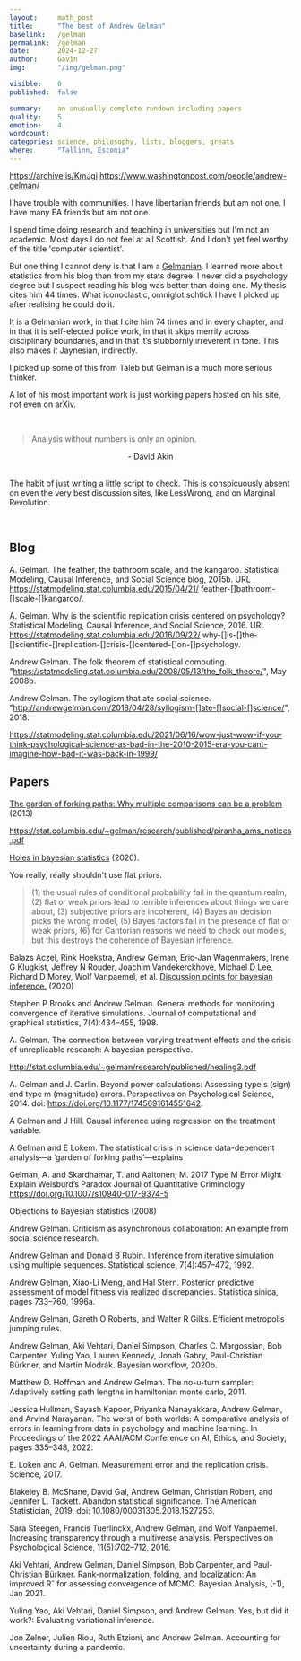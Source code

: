 ```yaml
---
layout:     math_post
title:      "The best of Andrew Gelman"
baselink:   /gelman
permalink:  /gelman
date:       2024-12-27
author:     Gavin   
img:        "/img/gelman.png"

visible:    0
published:  false

summary:    an unusually complete rundown including papers
quality:    5
emotion:    4
wordcount:      
categories: science, philosophy, lists, bloggers, greats
where:      "Tallinn, Estonia"
---
```


https://archive.is/KmJgi
https://www.washingtonpost.com/people/andrew-gelman/


I have trouble with communities. I have libertarian friends but am not one. 
I have many EA friends but am not one. 
<!-- I am philosophically a rationalist but have never lived in the hubs or gone to Rationalist meetups. -->
I spend time doing research and teaching in universities but I'm not an academic.
Most days I do not feel at all Scottish.
And I don't yet feel worthy of the title 'computer scientist'.

But one thing I cannot deny is that I am a [Gelmanian](https://en.wikipedia.org/wiki/Andrew_Gelman). I learned more about statistics from his blog than from my stats degree. I never did a psychology degree but I suspect reading his blog was better than doing one. My thesis cites him 44 times. What iconoclastic, omniglot schtick I have I picked up after realising he could do it. 


It is a Gelmanian work, in that I cite him 74 times and in every chapter, and in that it is self-elected police work, in that it skips merrily across disciplinary boundaries, and in that it’s stubbornly irreverent in tone. This also makes it Jaynesian, indirectly.

I picked up some of this from Taleb but Gelman is a much more serious thinker.

A lot of his most important work is just working papers hosted on his site, not even on arXiv.



<br>

> Analysis without numbers is only an opinion. 

<center>- David Akin</center>

<br>

The habit of just writing a little script to check. This is conspicuously absent on even the very best discussion sites, like LessWrong, and on Marginal Revolution.


<br>

## Blog

 A. Gelman.
 The feather, the bathroom scale, and the kangaroo.
 Statistical Modeling, Causal Inference, and Social Science blog, 2015b.
 URL https://statmodeling.stat.columbia.edu/2015/04/21/
 feather-[]bathroom-[]scale-[]kangaroo/.

A. Gelman.
 Why is the scientific replication crisis centered on psychology?
 Statistical Modeling, Causal Inference, and Social Science, 2016.
 URL https://statmodeling.stat.columbia.edu/2016/09/22/
 why-[]is-[]the-[]scientific-[]replication-[]crisis-[]centered-[]on-[]psychology.

 Andrew Gelman.
 The folk theorem of statistical computing.
 "https://statmodeling.stat.columbia.edu/2008/05/13/the_folk_theore/", May
 2008b.


 Andrew Gelman.
 The syllogism that ate social science.
 "http://andrewgelman.com/2018/04/28/syllogism-[]ate-[]social-[]science/", 2018.


https://statmodeling.stat.columbia.edu/2021/06/16/wow-just-wow-if-you-think-psychological-science-as-bad-in-the-2010-2015-era-you-cant-imagine-how-bad-it-was-back-in-1999/

## Papers

[The garden of forking paths: Why multiple comparisons can be a problem](http://www.stat.columbia.edu/~gelman/research/unpublished/p_hacking.pdf) (2013)


https://stat.columbia.edu/~gelman/research/published/piranha_ams_notices.pdf

[Holes in bayesian statistics](https://arxiv.org/abs/2002.06467) (2020).

You really, really shouldn't use flat priors.

>  (1) the usual rules of conditional probability fail in the quantum realm, (2) flat or weak priors lead to terrible inferences about things we care about, (3) subjective priors are incoherent, (4) Bayesian decision picks the wrong model, (5) Bayes factors fail in the presence of flat or weak priors, (6) for Cantorian reasons we need to check our models, but this destroys the coherence of Bayesian inference.


Balazs Aczel, Rink Hoekstra, Andrew Gelman, Eric-Jan Wagenmakers, Irene G Klugkist, Jeffrey N Rouder, Joachim Vandekerckhove, Michael D Lee, Richard D Morey, Wolf Vanpaemel, et al.
 [Discussion points for bayesian inference.](https://www.nature.com/articles/s41562-019-0807-z) (2020)
 

 Stephen P Brooks and Andrew Gelman.
 General methods for monitoring convergence of iterative simulations.
 Journal of computational and graphical statistics, 7(4):434–455, 1998.


 A. Gelman.
 The connection between varying treatment effects and the crisis of unreplicable research: A
 bayesian perspective.
 

http://stat.columbia.edu/~gelman/research/published/healing3.pdf 
 
 A. Gelman and J. Carlin.
Beyond power calculations: Assessing type s (sign) and type m (magnitude) errors.
 Perspectives on Psychological Science, 2014.
 doi: https://doi.org/10.1177/1745691614551642.


 A Gelman and J Hill.
 Causal inference using regression on the treatment variable.

 A Gelman and E Lokem.
 The statistical crisis in science data-dependent analysis—a ‘garden of forking paths’—explains



 Gelman, A. and Skardhamar, T. and Aaltonen, M. 2017
  Type M Error Might Explain Weisburd’s Paradox
  Journal of Quantitative Criminology
  https://doi.org/10.1007/s10940-017-9374-5


 Objections to Bayesian statistics (2008)

 
 Andrew Gelman.
 Criticism as asynchronous collaboration: An example from social science research.
 
 
 Andrew Gelman and Donald B Rubin.
 Inference from iterative simulation using multiple sequences.
 Statistical science, 7(4):457–472, 1992.
 

 Andrew Gelman, Xiao-Li Meng, and Hal Stern.
 Posterior predictive assessment of model fitness via realized discrepancies.
 Statistica sinica, pages 733–760, 1996a.
 
 Andrew Gelman, Gareth O Roberts, and Walter R Gilks.
 Efficient metropolis jumping rules.


 Andrew Gelman, Aki Vehtari, Daniel Simpson, Charles C. Margossian, Bob Carpenter, Yuling Yao,
 Lauren Kennedy, Jonah Gabry, Paul-Christian Bürkner, and Martin Modrák.
 Bayesian workflow, 2020b.
 

 Matthew D. Hoffman and Andrew Gelman.
 The no-u-turn sampler: Adaptively setting path lengths in hamiltonian monte carlo, 2011.
 

 Jessica Hullman, Sayash Kapoor, Priyanka Nanayakkara, Andrew Gelman, and Arvind Narayanan.
 The worst of both worlds: A comparative analysis of errors in learning from data in psychology
 and machine learning.
 In Proceedings of the 2022 AAAI/ACM Conference on AI, Ethics, and Society, pages 335–348,
 2022.


 E. Loken and A. Gelman.
 Measurement error and the replication crisis.
 Science, 2017.
 

 Blakeley B. McShane, David Gal, Andrew Gelman, Christian Robert, and Jennifer L. Tackett.
 Abandon statistical significance.
 The American Statistician, 2019.
 doi: 10.1080/00031305.2018.1527253.
 

 Sara Steegen, Francis Tuerlinckx, Andrew Gelman, and Wolf Vanpaemel.
 Increasing transparency through a multiverse analysis.
 Perspectives on Psychological Science, 11(5):702–712, 2016.
 
 Aki Vehtari, Andrew Gelman, Daniel Simpson, Bob Carpenter, and Paul-Christian Bürkner.
 Rank-normalization, folding, and localization: An improved Rˆ for assessing convergence of MCMC.
 Bayesian Analysis, (-1), Jan 2021.
 

 Yuling Yao, Aki Vehtari, Daniel Simpson, and Andrew Gelman.
 Yes, but did it work?: Evaluating variational inference.
 
 Jon Zelner, Julien Riou, Ruth Etzioni, and Andrew Gelman.
 Accounting for uncertainty during a pandemic.
 

<br><br>